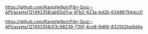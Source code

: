 
https://github.com/KanishkNoir/Fibr-Quiz--API/assets/121493358/ab92d7ca-97b2-423a-bd2b-63488794dcc0



https://github.com/KanishkNoir/Fibr-Quiz--API/assets/121493358/03c98239-730f-4ce8-9d66-832502be9d4a

